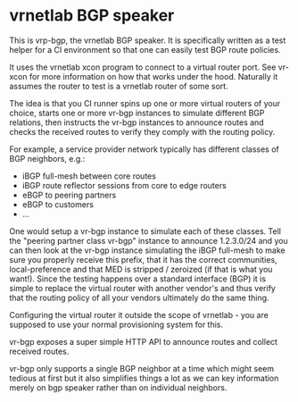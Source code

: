 vrnetlab BGP speaker
====================
This is vrp-bgp, the vrnetlab BGP speaker. It is specifically written as a test
helper for a CI environment so that one can easily test BGP route policies.

It uses the vrnetlab xcon program to connect to a virtual router port. See
vr-xcon for more information on how that works under the hood. Naturally it
assumes the router to test is a vrnetlab router of some sort.

The idea is that you CI runner spins up one or more virtual routers of your
choice, starts one or more vr-bgp instances to simulate different BGP
relations, then instructs the vr-bgp instances to announce routes and checks
the received routes to verify they comply with the routing policy.

For example, a service provider network typically has different classes of BGP
neighbors, e.g.:

 * iBGP full-mesh between core routes
 * iBGP route reflector sessions from core to edge routers
 * eBGP to peering partners
 * eBGP to customers
 * ...

One would setup a vr-bgp instance to simulate each of these classes. Tell the
"peering partner class vr-bgp" instance to announce 1.2.3.0/24 and you can then
look at the vr-bgp instance simulating the iBGP full-mesh to make sure you
properly receive this prefix, that it has the correct communities,
local-preference and that MED is stripped / zeroized (if that is what you
want!). Since the testing happens over a standard interface (BGP) it is simple
to replace the virtual router with another vendor's and thus verify that the
routing policy of all your vendors ultimately do the same thing.

Configuring the virtual router it outside the scope of vrnetlab - you are
supposed to use your normal provisioning system for this.

vr-bgp exposes a super simple HTTP API to announce routes and collect received
routes.

vr-bgp only supports a single BGP neighbor at a time which might seem tedious
at first but it also simplifies things a lot as we can key information merely
on bgp speaker rather than on individual neighbors.
